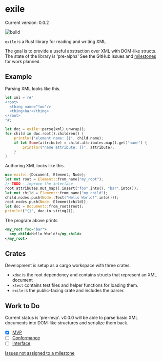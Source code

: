 # exile

Current version: 0.0.2

![build](https://github.com/webern/exile/workflows/exile%20ci/badge.svg)

`exile` is a Rust library for reading and writing XML.

The goal is to provide a useful abstraction over XML with DOM-like structs.
The state of the library is 'pre-alpha'
See the GitHub issues and [milestones](https://github.com/webern/exile/milestones) for work planned.

## Example

Parsing XML looks like this.

```rust
let xml = r#"
<root>
  <thing name="foo"/>
  <thing>bar</thing>
</root>
"#;

let doc = exile::parse(xml).unwrap();
for child in doc.root().children() {
    println!("element name: {}", child.name);
    if let Some(attribute) = child.attributes.map().get("name") {
        println!("name attribute: {}", attribute);
    }
}
```

Authoring XML looks like this.

```rust
use exile::{Document, Element, Node};
let mut root = Element::from_name("my_root");
// TODO - improve the interface
root.attributes.mut_map().insert("foo".into(), "bar".into());
let mut child = Element::from_name("my_child");
child.nodes.push(Node::Text("Hello World!".into()));
root.nodes.push(Node::Element(child));
let doc = Document::from_root(root);
println!("{}", doc.to_string());
```

The program above prints:

```xml
<my_root foo="bar">
  <my_child>Hello World!</my_child>
</my_root>
```

## Crates

Development is setup as a cargo workspace with three crates.

  * `xdoc` is the root dependency and contains structs that represent an XML document
  * `xtest` contains test files and helper functions for loading them.
  * `exile` is the public-facing crate and includes the parser.

## Work to Do

Current status is 'pre-mvp'. v0.0.0 will be able to parse basic XML documents into DOM-like
structures and serialize them back.

 * [x] [MVP]
 * [ ] [Conformance]
 * [ ] [Interface]

[Issues not assigned to a milestone]

[MVP]: https://github.com/webern/exile/milestone/1
[Conformance]: https://github.com/webern/exile/milestone/3
[Interface]: https://github.com/webern/exile/milestone/2
[Issues not assigned to a milestone]: https://github.com/webern/exile/issues?q=is%3Aissue+is%3Aopen+no%3Amilestone
